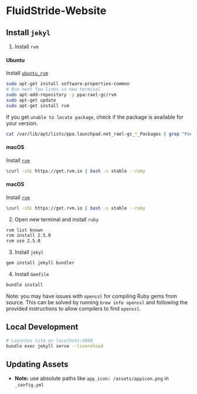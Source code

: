# FluidStride-Website

## Install `jekyl`

1. Install `rvm`

#### Ubuntu
Install [`ubuntu_rvm`](https://github.com/rvm/ubuntu_rvm)
```bash
sudo apt-get install software-properties-common
# Run next few lines in new terminal
sudo apt-add-repository -y ppa:rael-gc/rvm
sudo apt-get update
sudo apt-get install rvm
```

If you get `unable to locate package`, check if the package is available for your version.
```bash
cat /var/lib/apt/lists/ppa.launchpad.net_rael-gc_*_Packages | grep "Package:" | sort | uniq
```

#### macOS
Install [`rvm`](https://rvm.io/rvm/install)
```bash
\curl -sSL https://get.rvm.io | bash -s stable --ruby
```

#### macOS
Install [`rvm`](https://rvm.io/rvm/install)
```bash
\curl -sSL https://get.rvm.io | bash -s stable --ruby
```

2. Open new terminal and install `ruby`
```bash
rvm list known
rvm install 2.5.0
rvm use 2.5.0
```

3. Install `jekyl`
```bash
gem install jekyll bundler
```

4. Install `Gemfile`
```bash
bundle install
```

Note: you may have issues with `openssl` for compiling Ruby gems from source. This
can be solved by running `brew info openssl` and following the provided instructions
to allow compilers to find `openssl`.

## Local Development
```bash
# Launches site on localhost:4000
bundle exec jekyll serve --livereload
```

## Updating Assets
- **Note:** use absolute paths like `app_icon: /assets/appicon.png` in `_config.yml`
